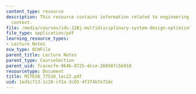 ```yaml
---
content_type: resource
description: This resource contains information related to engineering design process
  context.
file: /media/courses/ids-338j-multidisciplinary-system-design-optimization-spring-2010/1ed1c7131c28cf2a3c654f374b7e72dc_MITESD_77S10_lec22.pdf
file_type: application/pdf
learning_resource_types:
- Lecture Notes
ocw_type: OCWFile
parent_title: Lecture Notes
parent_type: CourseSection
parent_uid: fcacecfe-964b-0725-dcce-260507c5b918
resourcetype: Document
title: MITESD_77S10_lec22.pdf
uid: 1ed1c713-1c28-cf2a-3c65-4f374b7e72dc
---
```

